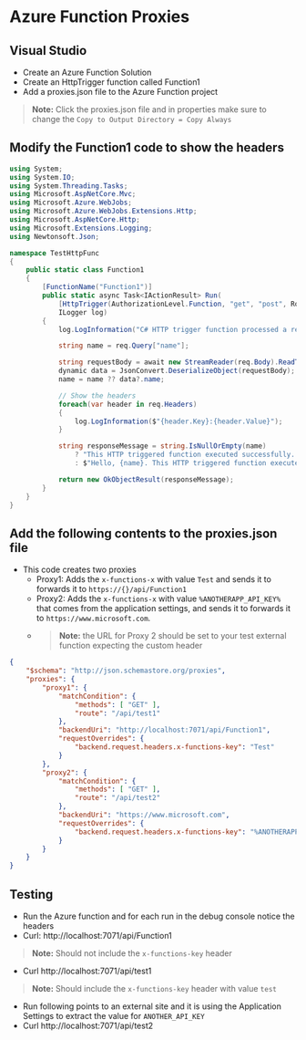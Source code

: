 # Azure Function Proxies


## Visual Studio

- Create an Azure Function Solution
- Create an HttpTrigger function called Function1
- Add a proxies.json file to the Azure Function project
> **Note:** Click the proxies.json file and in properties make sure to change the ```Copy to Output Directory = Copy Always```

## Modify the Function1 code to show the headers

```c#
using System;
using System.IO;
using System.Threading.Tasks;
using Microsoft.AspNetCore.Mvc;
using Microsoft.Azure.WebJobs;
using Microsoft.Azure.WebJobs.Extensions.Http;
using Microsoft.AspNetCore.Http;
using Microsoft.Extensions.Logging;
using Newtonsoft.Json;

namespace TestHttpFunc
{
    public static class Function1
    {
        [FunctionName("Function1")]
        public static async Task<IActionResult> Run(
            [HttpTrigger(AuthorizationLevel.Function, "get", "post", Route = null)] HttpRequest req,
            ILogger log)
        {
            log.LogInformation("C# HTTP trigger function processed a request.");

            string name = req.Query["name"];

            string requestBody = await new StreamReader(req.Body).ReadToEndAsync();
            dynamic data = JsonConvert.DeserializeObject(requestBody);
            name = name ?? data?.name;

            // Show the headers
            foreach(var header in req.Headers)
            {
                log.LogInformation($"{header.Key}:{header.Value}");
            }

            string responseMessage = string.IsNullOrEmpty(name)
                ? "This HTTP triggered function executed successfully. Pass a name in the query string or in the request body for a personalized response."
                : $"Hello, {name}. This HTTP triggered function executed successfully.";

            return new OkObjectResult(responseMessage);
        }
    }
}
```

## Add the following contents to the proxies.json file

- This code creates two proxies
  - Proxy1: Adds the ```x-functions-x``` with value ```Test``` and sends it to forwards it to ```https://{}/api/Function1```
  - Proxy2: Adds the ```x-functions-x``` with value ```%ANOTHERAPP_API_KEY%``` that comes from the application settings, and sends it to forwards it to ```https://www.microsoft.com```.
  - > **Note:** the URL for Proxy 2 should be set to your test external function expecting the custom header

```json
{
	"$schema": "http://json.schemastore.org/proxies",
	"proxies": {
		"proxy1": {
			"matchCondition": {
				"methods": [ "GET" ],
				"route": "/api/test1"
			},
			"backendUri": "http://localhost:7071/api/Function1",
			"requestOverrides": {
				"backend.request.headers.x-functions-key": "Test"
			}
		},
		"proxy2": {
			"matchCondition": {
				"methods": [ "GET" ],
				"route": "/api/test2"
			},
			"backendUri": "https://www.microsoft.com",
			"requestOverrides": {
				"backend.request.headers.x-functions-key": "%ANOTHERAPP_API_KEY%"				
			}
		}
	}
}
```

## Testing

- Run the Azure function and for each run in the debug console notice the headers
- Curl: http://localhost:7071/api/Function1 
> **Note:** Should not include the ```x-functions-key``` header
- Curl http://localhost:7071/api/test1 
> **Note:** Should include the ```x-functions-key``` header with value ```test```

- Run following points to an external site and it is using the Application Settings to extract the value for ```ANOTHER_API_KEY```
- Curl http://localhost:7071/api/test2
